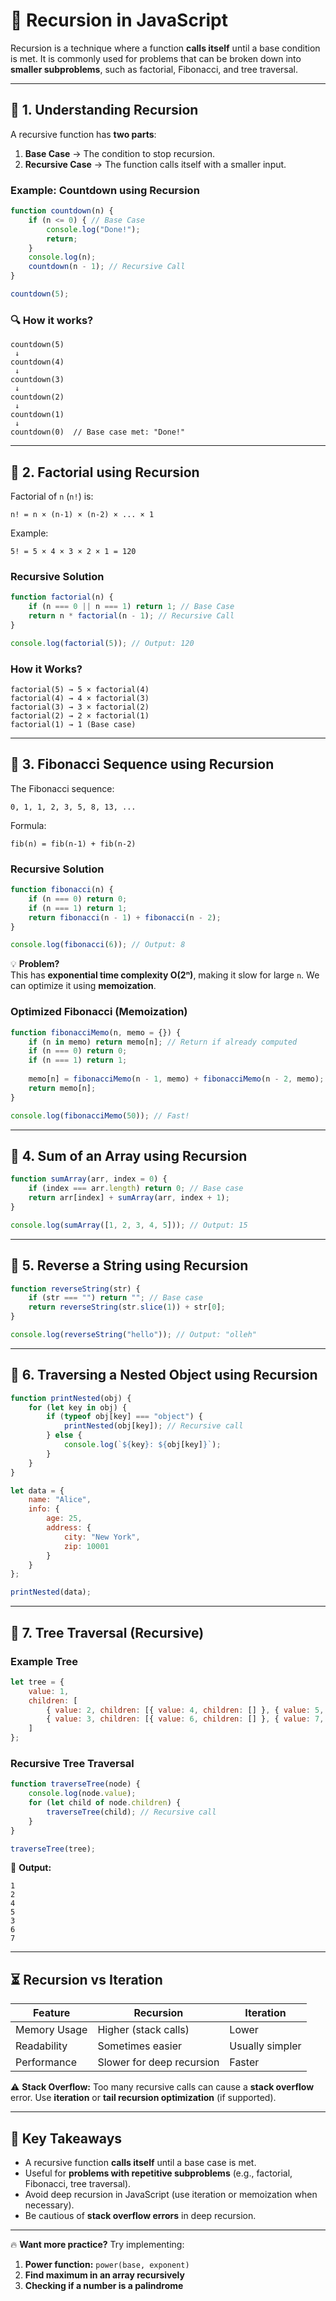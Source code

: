 # 🔁 **Recursion in JavaScript**  
Recursion is a technique where a function **calls itself** until a base condition is met. It is commonly used for problems that can be broken down into **smaller subproblems**, such as factorial, Fibonacci, and tree traversal.

---

## **🔹 1. Understanding Recursion**
A recursive function has **two parts**:  
1. **Base Case** → The condition to stop recursion.  
2. **Recursive Case** → The function calls itself with a smaller input.

### **Example: Countdown using Recursion**
```js
function countdown(n) {
    if (n <= 0) { // Base Case
        console.log("Done!");
        return;
    }
    console.log(n);
    countdown(n - 1); // Recursive Call
}

countdown(5);
```
### **🔍 How it works?**
```
countdown(5)
 ↓
countdown(4)
 ↓
countdown(3)
 ↓
countdown(2)
 ↓
countdown(1)
 ↓
countdown(0)  // Base case met: "Done!"
```

---

## **🔹 2. Factorial using Recursion**
Factorial of `n` (`n!`) is:
```
n! = n × (n-1) × (n-2) × ... × 1
```
Example:  
```
5! = 5 × 4 × 3 × 2 × 1 = 120
```
### **Recursive Solution**
```js
function factorial(n) {
    if (n === 0 || n === 1) return 1; // Base Case
    return n * factorial(n - 1); // Recursive Call
}

console.log(factorial(5)); // Output: 120
```

### **How it Works?**
```
factorial(5) → 5 × factorial(4)
factorial(4) → 4 × factorial(3)
factorial(3) → 3 × factorial(2)
factorial(2) → 2 × factorial(1)
factorial(1) → 1 (Base case)
```

---

## **🔹 3. Fibonacci Sequence using Recursion**
The Fibonacci sequence:
```
0, 1, 1, 2, 3, 5, 8, 13, ...
```
Formula:
```
fib(n) = fib(n-1) + fib(n-2)
```
### **Recursive Solution**
```js
function fibonacci(n) {
    if (n === 0) return 0;
    if (n === 1) return 1;
    return fibonacci(n - 1) + fibonacci(n - 2);
}

console.log(fibonacci(6)); // Output: 8
```
💡 **Problem?**  
This has **exponential time complexity O(2ⁿ)**, making it slow for large `n`. We can optimize it using **memoization**.

### **Optimized Fibonacci (Memoization)**
```js
function fibonacciMemo(n, memo = {}) {
    if (n in memo) return memo[n]; // Return if already computed
    if (n === 0) return 0;
    if (n === 1) return 1;
    
    memo[n] = fibonacciMemo(n - 1, memo) + fibonacciMemo(n - 2, memo);
    return memo[n];
}

console.log(fibonacciMemo(50)); // Fast!
```

---

## **🔹 4. Sum of an Array using Recursion**
```js
function sumArray(arr, index = 0) {
    if (index === arr.length) return 0; // Base case
    return arr[index] + sumArray(arr, index + 1);
}

console.log(sumArray([1, 2, 3, 4, 5])); // Output: 15
```

---

## **🔹 5. Reverse a String using Recursion**
```js
function reverseString(str) {
    if (str === "") return ""; // Base case
    return reverseString(str.slice(1)) + str[0];
}

console.log(reverseString("hello")); // Output: "olleh"
```

---

## **🔹 6. Traversing a Nested Object using Recursion**
```js
function printNested(obj) {
    for (let key in obj) {
        if (typeof obj[key] === "object") {
            printNested(obj[key]); // Recursive call
        } else {
            console.log(`${key}: ${obj[key]}`);
        }
    }
}

let data = {
    name: "Alice",
    info: {
        age: 25,
        address: {
            city: "New York",
            zip: 10001
        }
    }
};

printNested(data);
```

---

## **🔹 7. Tree Traversal (Recursive)**
### **Example Tree**
```js
let tree = {
    value: 1,
    children: [
        { value: 2, children: [{ value: 4, children: [] }, { value: 5, children: [] }] },
        { value: 3, children: [{ value: 6, children: [] }, { value: 7, children: [] }] }
    ]
};
```

### **Recursive Tree Traversal**
```js
function traverseTree(node) {
    console.log(node.value);
    for (let child of node.children) {
        traverseTree(child); // Recursive call
    }
}

traverseTree(tree);
```
📌 **Output:**  
```
1
2
4
5
3
6
7
```

---

## **⏳ Recursion vs Iteration**
| Feature  | Recursion  | Iteration  |
|----------|-----------|-----------|
| Memory Usage | Higher (stack calls) | Lower |
| Readability | Sometimes easier | Usually simpler |
| Performance | Slower for deep recursion | Faster |

⚠ **Stack Overflow:** Too many recursive calls can cause a **stack overflow** error. Use **iteration** or **tail recursion optimization** (if supported).

---

## **🎯 Key Takeaways**
- A recursive function **calls itself** until a base case is met.
- Useful for **problems with repetitive subproblems** (e.g., factorial, Fibonacci, tree traversal).
- Avoid deep recursion in JavaScript (use iteration or memoization when necessary).
- Be cautious of **stack overflow errors** in deep recursion.

---

🔥 **Want more practice?** Try implementing:
1. **Power function:** `power(base, exponent)`
2. **Find maximum in an array recursively**
3. **Checking if a number is a palindrome**

